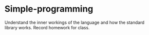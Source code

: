 # Simple-programming
Understand the inner workings of the language and how the standard library works.
Record homework for class.

